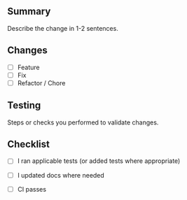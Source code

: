 ## Summary

Describe the change in 1-2 sentences.

## Changes
- [ ] Feature
- [ ] Fix
- [ ] Refactor / Chore

## Testing
Steps or checks you performed to validate changes.

## Checklist
- [ ] I ran applicable tests (or added tests where appropriate)
- [ ] I updated docs where needed
- [ ] CI passes


